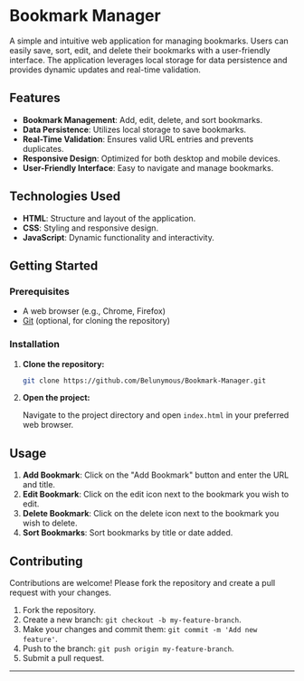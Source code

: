 # Bookmark Manager

A simple and intuitive web application for managing bookmarks. Users can easily save, sort, edit, and delete their bookmarks with a user-friendly interface. The application leverages local storage for data persistence and provides dynamic updates and real-time validation.

## Features

- **Bookmark Management**: Add, edit, delete, and sort bookmarks.
- **Data Persistence**: Utilizes local storage to save bookmarks.
- **Real-Time Validation**: Ensures valid URL entries and prevents duplicates.
- **Responsive Design**: Optimized for both desktop and mobile devices.
- **User-Friendly Interface**: Easy to navigate and manage bookmarks.

## Technologies Used

- **HTML**: Structure and layout of the application.
- **CSS**: Styling and responsive design.
- **JavaScript**: Dynamic functionality and interactivity.

## Getting Started

### Prerequisites

- A web browser (e.g., Chrome, Firefox)
- [Git](https://git-scm.com/) (optional, for cloning the repository)

### Installation

1. **Clone the repository:**

   ```sh
   git clone https://github.com/Belunymous/Bookmark-Manager.git
   ```

2. **Open the project:**

   Navigate to the project directory and open `index.html` in your preferred web browser.

## Usage

1. **Add Bookmark**: Click on the "Add Bookmark" button and enter the URL and title.
2. **Edit Bookmark**: Click on the edit icon next to the bookmark you wish to edit.
3. **Delete Bookmark**: Click on the delete icon next to the bookmark you wish to delete.
4. **Sort Bookmarks**: Sort bookmarks by title or date added.

## Contributing

Contributions are welcome! Please fork the repository and create a pull request with your changes.

1. Fork the repository.
2. Create a new branch: `git checkout -b my-feature-branch`.
3. Make your changes and commit them: `git commit -m 'Add new feature'`.
4. Push to the branch: `git push origin my-feature-branch`.
5. Submit a pull request.


---


